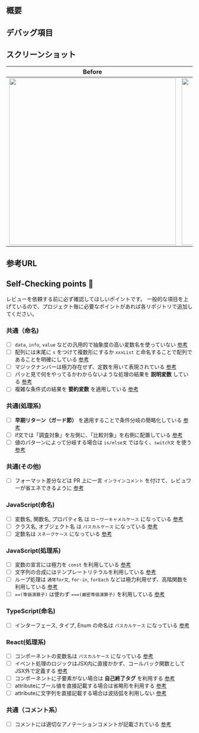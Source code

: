 ## 概要
<!-- 今回のPRの 実装内容 & 変更するに至った背景 を記載してください。 -->

## デバッグ項目
<!--
実装に不具合がないことを確認するために行った項目です。

- [ ] 入力例 1
- [ ] 入力例 2
-->

## スクリーンショット
<!--
実際にどのような表示かの写真を貼り付ける項目です。
動画の場合は下記の表を消して、[この記事](https://zenn.dev/naminodarie/articles/27f9c260fd81fd)を参考に動画を追加してください。
-->

| Before | After |
| :-: | :-: |
| <img width="450" alt="" src=""> | <img width="450" alt="" src=""> |

## 参考URL
<!--
参考にした記事があれば、そのURLを記載してください。

- 参考にしたURL 1
- 参考にしたURL 2
-->

## Self-Checking points 🚨

レビューを依頼する前に必ず確認してほしいポイントです。
一般的な項目を上げているので、プロジェクト毎に必要なポイントがあれば各リポジトリで追加してください。

### 共通（命名)
- [ ] `data`, `info`, `value` などの汎用的で抽象度の高い変数名を使っていない [参考](https://neos21.net/blog/2020/01/28-01.html)
- [ ] 配列には末尾に `s` をつけて複数形にするか `xxxList` と命名することで配列であることを明確にしている [参考](https://teratail.com/questions/161176)
- [ ] マジックナンバーは極力存在せず、定数を用いて表現されている [参考](https://twitter.com/program_shiba/status/1483378634975072260)
- [ ] パッと見で何をやってるかわからないような処理の結果を **説明変数** している [参考](https://wb-hp.com/blog/2020/11/09/explanatory-variable.html)
- [ ] 複雑な条件式の結果を **要約変数** を適用している [参考](https://twitter.com/hakuto00/status/1362608154840760320)

### 共通(処理系)
- [ ] **早期リターン（ガード節）** を適用することで条件分岐の簡略化している [参考](https://zenn.dev/media_engine/articles/early_return)
- [ ] if文では「調査対象」を左側に、「比較対象」を右側に配置している [参考](https://twitter.com/yuuuma_11/status/1347374986160340992/photo/2)
- [ ] 値のパターンによって分岐する場合は `is/else文` ではなく、`switch文` を使う [参考](https://blog.senseshare.jp/if-switch.html)

### 共通(その他)
- [ ] フォーマット差分などは PR 上に一言 `インラインコメント` を付けて、レビュワーが省エネできるように [参考](https://docs.github.com/ja/pull-requests/collaborating-with-pull-requests/reviewing-changes-in-pull-requests/commenting-on-a-pull-request)

### JavaScript(命名)
- [ ] 変数名, 関数名, プロパティ名 は `ローワーキャメルケース` になっている [参考](https://qiita.com/RyosukeSomeya/items/90f8e780b37c53758276)
- [ ] クラス名, オブジェクト名 は `パスカルケース` になっている [参考](https://qiita.com/RyosukeSomeya/items/90f8e780b37c53758276)
- [ ] 定数名は `スネークケース` になっている [参考](https://qiita.com/RyosukeSomeya/items/90f8e780b37c53758276)

### JavaScript(処理系)
- [ ] 変数の宣言には極力を `const` を利用している [参考](https://qiita.com/cheez921/items/7b57835cb76e70dd0fc4)
- [ ] 文字列の合成にはテンプレートリテラルを利用している [参考](https://qiita.com/kitamuwork/items/6830c1fe2399f35fce8d)
- [ ] ループ処理は `通常for文`, `for-in`, `forEach` などは極力利用せず、高階関数を利用している [参考](https://qiita.com/may88seiji/items/8f7e42353b6904af5e9a)
- [ ] `==(等価演算子)` は使わず `===(厳密等価演算子)` を利用している [参考](https://code-graffiti.com/equality-operators-in-javascript/)

### TypeScript(命名)
- [ ] インターフェース, タイプ, Enum の命名は `パスカルケース` になっている [参考](https://typescript-jp.gitbook.io/deep-dive/styleguide)

### React(処理系)
- [ ] コンポーネントの変数名は `パスカルケース` になっている [参考](https://qiita.com/RyosukeSomeya/items/90f8e780b37c53758276)
- [ ] イベント処理のロジックはJSX内に直接かかず、コールバック関数としてJSX外で定義する [参考](https://qiita.com/baby-degu/items/ea4eede60bbe9c63a348#5-%E3%83%AC%E3%83%B3%E3%83%80%E3%83%BC%E5%86%85%E3%81%A7%E9%96%A2%E6%95%B0%E3%82%92%E5%AE%9A%E7%BE%A9%E3%81%97%E3%81%AA%E3%81%84)
- [ ] コンポーネントに子要素がない場合は **自己終了タグ** を利用する [参考](https://qiita.com/baby-degu/items/ea4eede60bbe9c63a348#19-%E8%87%AA%E5%B7%B1%E7%B5%82%E4%BA%86%E3%82%BF%E3%82%B00)
- [ ] attributeにブール値を直接記載する場合は省略形を利用する [参考](https://qiita.com/baby-degu/items/ea4eede60bbe9c63a348#1-jsx%E3%81%AE%E7%9C%81%E7%95%A5%E5%BD%A2%E3%82%92%E4%BD%BF%E7%94%A8%E3%81%99%E3%82%8B)
- [ ] attributeに文字列を直接記載する場合は波括弧を利用しない [参考](https://qiita.com/baby-degu/items/ea4eede60bbe9c63a348#9-%E6%96%87%E5%AD%97%E5%88%97%E5%B1%9E%E6%80%A7%E3%81%AB%E6%B3%A2%E6%8B%AC%E5%BC%A7%E3%81%AF%E4%B8%8D%E8%A6%81)

### 共通（コメント系）
- [ ] コメントには適切なアノテーションコメントが記載されている [参考](https://qiita.com/taka-kawa/items/673716d77795c937d422)
